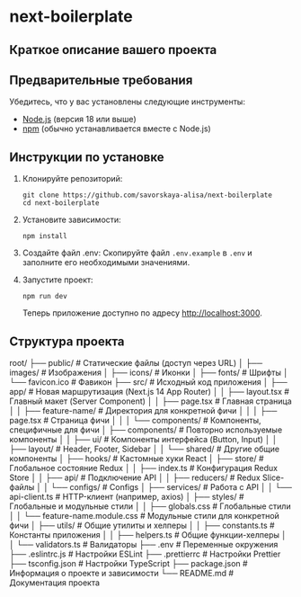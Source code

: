 # next-boilerplate

## Краткое описание вашего проекта

## Предварительные требования

Убедитесь, что у вас установлены следующие инструменты:

- [Node.js](https://nodejs.org/) (версия 18 или выше)
- [npm](https://www.npmjs.com/get-npm) (обычно устанавливается вместе с Node.js)

## Инструкции по установке

1. Клонируйте репозиторий:

   ```
   git clone https://github.com/savorskaya-alisa/next-boilerplate
   cd next-boilerplate
   ```

2. Установите зависимости:

   ```
   npm install
   ```

3. Создайте файл .env:
   Скопируйте файл `.env.example` в `.env` и заполните его необходимыми значениями.

4. Запустите проект:
   ```
   npm run dev
   ```
   Теперь приложение доступно по адресу [http://localhost:3000](http://localhost:3000).

## Структура проекта

root/
├── public/ # Статические файлы (доступ через URL)
│ ├── images/ # Изображения
│ ├── icons/ # Иконки
│ ├── fonts/ # Шрифты
│ └── favicon.ico # Фавикон
├── src/ # Исходный код приложения
│ ├── app/ # Новая маршрутизация (Next.js 14 App Router)
│ │ ├── layout.tsx # Главный макет (Server Component)
│ │ ├── page.tsx # Главная страница
│ │ ├── feature-name/ # Директория для конкретной фичи
│ │ │ ├── page.tsx # Страница фичи
│ │ │ └── components/ # Компоненты, специфичные для фичи
│ ├── components/ # Повторно используемые компоненты
│ │ ├── ui/ # Компоненты интерфейса (Button, Input)
│ │ ├── layout/ # Header, Footer, Sidebar
│ │ └── shared/ # Другие общие компоненты
│ ├── hooks/ # Кастомные хуки React
│ ├── store/ # Глобальное состояние Redux
│ │ ├── index.ts # Конфигурация Redux Store
│ │ ├── api/ # Подключение API
│ │ ├── reducers/ # Redux Slice-файлы
│ │ └── configs/ # Configs
│ ├── services/ # Работа с API
│ │ └── api-client.ts # HTTP-клиент (например, axios)
│ ├── styles/ # Глобальные и модульные стили
│ │ ├── globals.css # Глобальные стили
│ │ └── feature-name.module.css # Модульные стили для конкретной фичи
│ ├── utils/ # Общие утилиты и хелперы
│ │ ├── constants.ts # Константы приложения
│ │ ├── helpers.ts # Общие функции-хелперы
│ │ └── validators.ts # Валидаторы
├── .env # Переменные окружения
├── .eslintrc.js # Настройки ESLint
├── .prettierrc # Настройки Prettier
├── tsconfig.json # Настройки TypeScript
├── package.json # Информация о проекте и зависимости
└── README.md # Документация проекта
